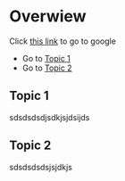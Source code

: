 # Overwiew

Click [this link](https://google.com) to go to google

- Go to [Topic 1](#topic-1)
- Go to [Topic 2](#topic-2)

## Topic 1

sdsdsdsdjsdkjsjdsijds

## Topic 2

sdsdsdsdsjsjdkjs
